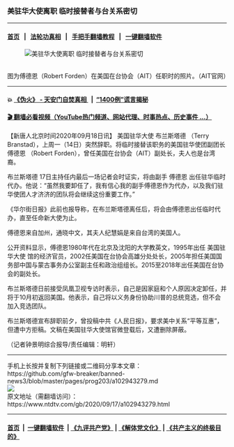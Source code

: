 ### 美驻华大使离职 临时接替者与台关系密切
------------------------

#### [首页](https://github.com/gfw-breaker/banned-news3/blob/master/README.md) &nbsp;&nbsp;|&nbsp;&nbsp; [法轮功真相](https://github.com/begood0513/basic/blob/master/README.md)  &nbsp;&nbsp;|&nbsp;&nbsp; [手把手翻墙教程](https://github.com/gfw-breaker/guides/wiki)  &nbsp;&nbsp;|&nbsp;&nbsp; [一键翻墙软件](https://github.com/gfw-breaker/nogfw/blob/master/README.md)  



<div><div class="featured_image">
 <figure>
  <img alt="美驻华大使离职 临时接替者与台关系密切" src="https://i.ntdtv.com/assets/uploads/2020/09/040d429c3ffc12d5c46490e271bca0e3-800x450.jpg"/>
 </figure><br/>
 <span class="caption">
  图为傅德恩（Robert Forden）在美国在台协会（AIT）任职时的照片。（AIT官网）
 </span>
</div>
</div><hr/>

#### 💥 [《伪火》 - 天安门自焚真相 ](http://158.247.195.190:10000/videos/blog/weihuo.html)&nbsp; |&nbsp; [“1400例”谎言揭秘  ](http://158.247.195.190:10000/videos/blog/jiexi1400.html)

#### [ 🎬  翻墙必看视频（YouTube热门频道、网站代理、时事热点、历史事件 ...）](https://github.com/gfw-breaker/links/blob/master/banned.md)

<div><div class="post_content" itemprop="articleBody">
 <p>
  【新唐人北京时间2020年09月18日讯】
  <ok href="https://www.ntdtv.com/gb/美国驻华大使.htm">
   美国驻华大使
  </ok>
  <ok href="https://www.ntdtv.com/gb/布兰斯塔德.htm">
   布兰斯塔德
  </ok>
  （Terry Branstad），上周一（14日）突然辞职。将临时接替该职务的美国驻华使团副团长
  <ok href="https://www.ntdtv.com/gb/傅德恩.htm">
   傅德恩
  </ok>
  （Robert Forden），曾任美国在台协会（AIT）副处长，夫人也是台湾裔。
 </p>
 <p>
  <ok href="https://www.ntdtv.com/gb/布兰斯塔德.htm">
   布兰斯塔德
  </ok>
  17日主持任内最后一场记者会时证实，将由副手
  <ok href="https://www.ntdtv.com/gb/傅德恩.htm">
   傅德恩
  </ok>
  出任驻华临时代办。他说：“虽然我要卸任了，我有信心我的副手傅德恩作为代办，以及我们驻华使团人才济济的团队将会继续这份重要工作。”
 </p>
 <p>
  《华尔街日报》此前也报导称，在布兰斯塔德离任后，将会由傅德恩出任临时代办，直至任命新大使为止。
 </p>
 <p>
  傅德恩来自加州，通晓中文，其夫人纪慧娟是来自台湾的美国人。
 </p>
 <p>
  公开资料显示，傅德恩1980年代在北京及沈阳的大学教英文，1995年出任
  <ok href="https://www.ntdtv.com/gb/美国驻华大使.htm">
   美国驻华大使
  </ok>
  馆的经济官员，2002任美国在台协会高雄分处处长，2005年担任美国国务部中国与蒙古事务办公室副主任和政治组组长。2015至2018年出任美国在台协会的副处长。
 </p>
 <p>
  布兰斯塔德日前接受凤凰卫视专访时表示，自己是因家庭和个人原因决定卸任，并将于10月初返回美国。他表示，自己将以义务身份协助川普的总统竞选，但不会加入竞选团队。
 </p>
 <p>
  布兰斯塔德宣布辞职前夕，曾投稿中共《人民日报》，要求美中关系“平等互惠”，但遭中方拒稿。文稿在美国驻华大使馆官微登载后，又遭删除屏蔽。
 </p>
 <p>
  （记者钟景明综合报导/责任编辑：明轩）
 </p>
 <div class="single_ad">
 </div>
</div>
</div>
<hr/>
手机上长按并复制下列链接或二维码分享本文章：<br/>
https://github.com/gfw-breaker/banned-news3/blob/master/pages/prog203/a102943279.md <br/>
<a href='https://github.com/gfw-breaker/banned-news3/blob/master/pages/prog203/a102943279.md'><img src='https://github.com/gfw-breaker/banned-news3/blob/master/pages/prog203/a102943279.md.png'/></a> <br/>
原文地址（需翻墙访问）：https://www.ntdtv.com/gb/2020/09/17/a102943279.html


------------------------
#### [首页](https://github.com/gfw-breaker/banned-news3/blob/master/README.md) &nbsp;|&nbsp; [一键翻墙软件](https://github.com/gfw-breaker/nogfw/blob/master/README.md) &nbsp;| [《九评共产党》](https://github.com/gfw-breaker/9ping.md/blob/master/README.md#九评之一评共产党是什么) | [《解体党文化》](https://github.com/gfw-breaker/jtdwh.md/blob/master/README.md) | [《共产主义的终极目的》](https://github.com/gfw-breaker/gczydzjmd.md/blob/master/README.md)


<img src='http://gfw-breaker.win/banned-news3/pages/prog203/a102943279.md' width='0px' height='0px'/>